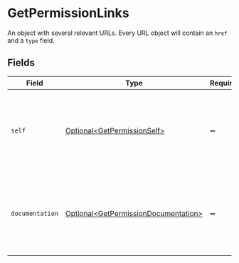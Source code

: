 # GetPermissionLinks

An object with several relevant URLs. Every URL object will contain an `href` and a `type` field.


## Fields

| Field                                                                                          | Type                                                                                           | Required                                                                                       | Description                                                                                    |
| ---------------------------------------------------------------------------------------------- | ---------------------------------------------------------------------------------------------- | ---------------------------------------------------------------------------------------------- | ---------------------------------------------------------------------------------------------- |
| `self`                                                                                         | [Optional\<GetPermissionSelf>](../../models/operations/GetPermissionSelf.md)                   | :heavy_minus_sign:                                                                             | In v2 endpoints, URLs are commonly represented as objects with an `href` and `type` field.     |
| `documentation`                                                                                | [Optional\<GetPermissionDocumentation>](../../models/operations/GetPermissionDocumentation.md) | :heavy_minus_sign:                                                                             | In v2 endpoints, URLs are commonly represented as objects with an `href` and `type` field.     |